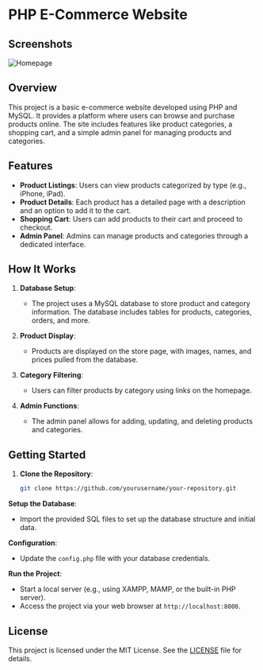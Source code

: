 # PHP E-Commerce Website

## Screenshots

![Homepage](screenshots/homepage.png)

## Overview

This project is a basic e-commerce website developed using PHP and MySQL. It provides a platform where users can browse and purchase products online. The site includes features like product categories, a shopping cart, and a simple admin panel for managing products and categories.

## Features

- **Product Listings**: Users can view products categorized by type (e.g., iPhone, iPad).
- **Product Details**: Each product has a detailed page with a description and an option to add it to the cart.
- **Shopping Cart**: Users can add products to their cart and proceed to checkout.
- **Admin Panel**: Admins can manage products and categories through a dedicated interface.

## How It Works

1. **Database Setup**:
   - The project uses a MySQL database to store product and category information. The database includes tables for products, categories, orders, and more.

2. **Product Display**:
   - Products are displayed on the store page, with images, names, and prices pulled from the database.

3. **Category Filtering**:
   - Users can filter products by category using links on the homepage.

4. **Admin Functions**:
   - The admin panel allows for adding, updating, and deleting products and categories.

## Getting Started

1. **Clone the Repository**:
   ```sh
   git clone https://github.com/yourusername/your-repository.git

**Setup the Database**:
- Import the provided SQL files to set up the database structure and initial data.

**Configuration**:
- Update the `config.php` file with your database credentials.

**Run the Project**:
- Start a local server (e.g., using XAMPP, MAMP, or the built-in PHP server).
- Access the project via your web browser at `http://localhost:8000`.

## License

This project is licensed under the MIT License. See the [LICENSE](LICENSE) file for details.